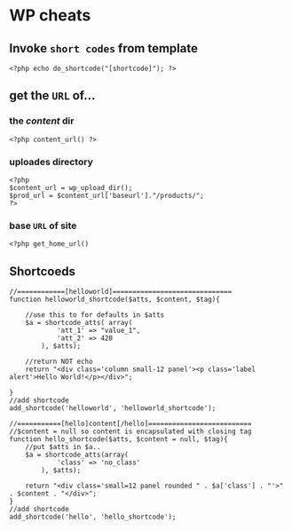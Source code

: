 WP cheats
=========

## Invoke `short codes` from template
`<?php echo do_shortcode("[shortcode]"); ?>`

## get the `URL` of...

### the *content* dir
`<?php content_url() ?>`

### uploades directory
```
<?php
$content_url = wp_upload_dir();
$prod_url = $content_url['baseurl']."/products/";
?>
```
### base `URL` of site

`<?php get_home_url()`

## Shortcoeds
```
//============[helloworld]==============================
function helloworld_shortcode($atts, $content, $tag){
    
    //use this to for defaults in $atts
    $a = shortcode_atts( array(
            'att_1' => "value_1",
            'att_2' => 420
        ), $atts);
        
    //return NOT echo
    return "<div class='column small-12 panel'><p class='label alert'>Hello World!</p></div>";
    
}
//add shortcode
add_shortcode('helloworld', 'helloworld_shortcode');

//===========[hello]content[/hello]==========================
//$content = null so content is encapsulated with closing tag
function hello_shortcode($atts, $content = null, $tag){
    //put $atts in $a..
    $a = shortcode_atts(array(
            'class' => 'no_class'
        ), $atts);
        
    return "<div class='small=12 panel rounded " . $a['class'] . "'>" . $content . "</div>";
}
//add shortcode
add_shortcode('hello', 'hello_shortcode');
```

